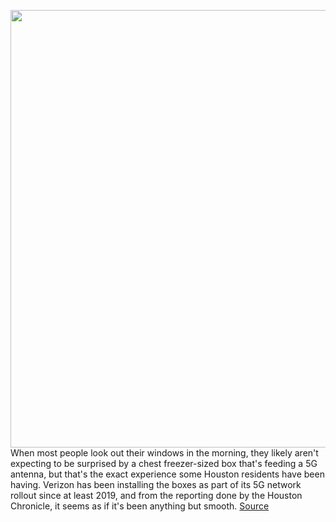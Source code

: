 <img src='https://cdn.vox-cdn.com/thumbor/3mXOsp8TdB0Rn_U4Z1hqD8-ASP0=/0x0:2040x1360/1200x800/filters:focal(857x517:1183x843)/cdn.vox-cdn.com/uploads/chorus_image/image/68719278/acastro_180430_1777_5G_0001.0.0.jpg' width='700px' /><br/>
When most people look out their windows in the morning, they likely aren't expecting to be surprised by a chest freezer-sized box that's feeding a 5G antenna, but that's the exact experience some Houston residents have been having. Verizon has been installing the boxes as part of its 5G network rollout since at least 2019, and from the reporting done by the Houston Chronicle, it seems as if it's been anything but smooth.
<a href='https://www.theverge.com/2021/1/25/22249058/5g-cellular-equipment-houston'> Source <a/>
